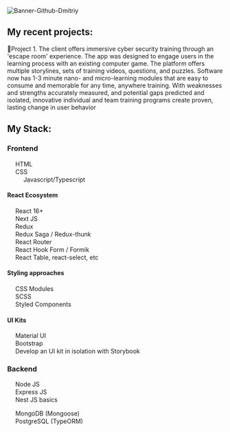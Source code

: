 ![Banner-Github-Dmitriy](https://user-images.githubusercontent.com/69015016/223673561-bf9f8f79-da43-424e-b6f3-65b4d002dfe6.jpg)

## My recent projects:<br/>
:pushpin:Project 1. 
The client offers immersive cyber security training through an 'escape room' experience. The app was designed to engage users in the learning process with an existing computer game.
The platform offers multiple storylines, sets of training videos, questions, and puzzles. Software now has 1-3 minute nano- and micro-learning modules that are easy to consume and memorable for any time, anywhere training. With weaknesses and strengths accurately measured, and potential gaps predicted and isolated, innovative individual and team training programs create proven, lasting change in user behavior<br/>

## My Stack:

### Frontend

<img height="15" width="15" src="https://cdn.simpleicons.org/html5"/> HTML <br/>
<img height="15" width="15" src="https://cdn.simpleicons.org/css3"/> CSS <br/>
<img height="15" width="15" src="https://cdn.simpleicons.org/javascript"/> <img height="15" width="15" src="https://cdn.simpleicons.org/typescript"/> Javascript/Typescript <br/>

#### React Ecosystem
<img height="15" width="15" src="https://cdn.simpleicons.org/react"/> React 16+ <br/>
<img height="15" width="15" src="https://cdn.simpleicons.org/nextdotjs"/> Next JS <br/>
<img height="15" width="15" src="https://cdn.simpleicons.org/redux"/> Redux <br/>
<img height="15" width="15" src="https://cdn.simpleicons.org/reduxsaga"/> Redux Saga / Redux-thunk <br/>
<img height="15" width="15" src="https://cdn.simpleicons.org/reactrouter"/> React Router <br/>
<img height="15" width="15" src="https://cdn.simpleicons.org/reacthookform"/> React Hook Form / Formik <br/>
<img height="15" width="15" src="https://cdn.simpleicons.org/reacttable"/> React Table, react-select, etc <br/>

#### Styling approaches
<img height="15" width="15" src="https://cdn.simpleicons.org/cssmodules"/> CSS Modules <br/>
<img height="15" width="15" src="https://cdn.simpleicons.org/sass"/> SCSS <br/>
<img height="15" width="15" src="https://cdn.simpleicons.org/styledcomponents"/> Styled Components <br/>

#### UI Kits
<img height="15" width="15" src="https://cdn.simpleicons.org/materialdesign"/> Material UI <br/>
<img height="15" width="15" src="https://cdn.simpleicons.org/bootstrap"/> Bootstrap <br/>
<img height="15" width="15" src="https://cdn.simpleicons.org/storybook"/> Develop an UI kit in isolation with Storybook <br/>


### Backend

<img height="15" width="15" src="https://cdn.simpleicons.org/nodedotjs"/> Node JS <br/>
<img height="15" width="15" src="https://cdn.simpleicons.org/express"/> Express JS <br/>
<img height="15" width="15" src="https://cdn.simpleicons.org/nestjs"/> Nest JS basics <br/>

<img height="15" width="15" src="https://cdn.simpleicons.org/mongodb"/> MongoDB (Mongoose) <br/>
<img height="15" width="15" src="https://cdn.simpleicons.org/postgresql"/> PostgreSQL (TypeORM) <br/>

<!--
**d-soldatov/d-soldatov** is a ✨ _special_ ✨ repository because its `README.md` (this file) appears on your GitHub profile.

Here are some ideas to get you started:

- 🔭 I’m currently working on ...
- 🌱 I’m currently learning ...
- 👯 I’m looking to collaborate on ...
- 🤔 I’m looking for help with ...
- 💬 Ask me about ...
- 📫 How to reach me: ...
- 😄 Pronouns: ...
- ⚡ Fun fact: ...
-->
